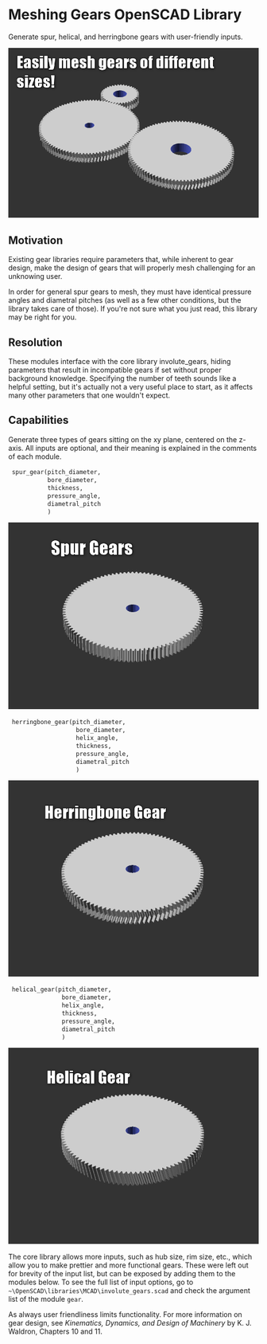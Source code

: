 # Meshing Gears OpenSCAD Library

Generate spur, helical, and herringbone gears with user-friendly inputs.

![3 meshed herringbone gears](./examples/3%20Gears.png)

## Motivation

Existing gear libraries require parameters that, while inherent to gear design,
make the design of gears that will properly mesh challenging for an unknowing
user.

In order for general spur gears to mesh, they must have identical pressure
angles and diametral pitches (as well as a few other conditions, but the
library takes care of those). If you're not sure what you just read, this
library may be right for you.

## Resolution

These modules interface with the core library involute_gears, hiding parameters 
that result in incompatible gears if set without proper background knowledge. 
Specifying the number of teeth sounds like a helpful setting, but it's actually 
not a very useful place to start, as it affects many other parameters that one 
wouldn't expect.

## Capabilities

Generate three types of gears sitting on the xy plane, centered on the
z-axis. All inputs are optional, and their meaning is explained in the
comments of each module.
```openscad
 spur_gear(pitch_diameter,
           bore_diameter,
           thickness,
           pressure_angle,
           diametral_pitch
           )
```

![Spur gear](./examples/Spur%20Gear.png)

```openscad
 herringbone_gear(pitch_diameter,
                   bore_diameter,
                   helix_angle,
                   thickness,
                   pressure_angle,
                   diametral_pitch
                   )
```

![Herringbone Gear](./examples/Herringbone%20Gear.png)

```openscad                   
 helical_gear(pitch_diameter,
               bore_diameter,
               helix_angle,
               thickness,
               pressure_angle,
               diametral_pitch
               )
```

![Helical Gear](./examples/Helical%20Gear.png)

The core library allows more inputs, such as hub size, rim size, etc., which
allow you to make prettier and more functional gears. 
These were left out for brevity of the input list, but can be exposed by
adding them to the modules below. To see the full list of input options,
go to `~\OpenSCAD\libraries\MCAD\involute_gears.scad` and check the
argument list of the module `gear`.

As always user friendliness limits functionality. For more information on
gear design, see *Kinematics, Dynamics, and Design of Machinery* by
K. J. Waldron, Chapters 10 and 11.

